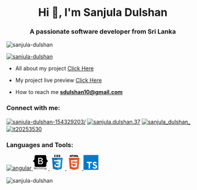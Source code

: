 <h1 align="center">Hi 👋, I'm Sanjula Dulshan</h1>
<h3 align="center">A passionate software developer from Sri Lanka</h3>

<p align="left"> <img src="https://komarev.com/ghpvc/?username=sanjula-dulshan&label=Profile%20views&color=0e75b6&style=flat" alt="sanjula-dulshan" /> </p>

<p align="left"> <a href="https://github.com/ryo-ma/github-profile-trophy"><img src="https://github-profile-trophy.vercel.app/?username=sanjula-dulshan" alt="sanjula-dulshan" /></a> </p>

- All about my project [Click Here](https://www.linkedin.com/posts/sanjula-dulshan-154329203_html-css-angular-activity-6954851719038083072-gThQ?utm_source=linkedin_share&utm_medium=member_desktop_web)

- My project live preview [Click Here](https://crypto-checker-o9r2h10qt-sanjula-dulshans-projects.vercel.app/coin-list)

- How to reach me **sdulshan10@gmail.com**

<h3 align="left">Connect with me:</h3>
<p align="left">
<a href="https://linkedin.com/in/sanjula-dulshan-154329203/" target="blank"><img align="center" src="https://raw.githubusercontent.com/rahuldkjain/github-profile-readme-generator/master/src/images/icons/Social/linked-in-alt.svg" alt="sanjula-dulshan-154329203/" height="30" width="40" /></a>
<a href="https://fb.com/sanjula.dulshan.37" target="blank"><img align="center" src="https://raw.githubusercontent.com/rahuldkjain/github-profile-readme-generator/master/src/images/icons/Social/facebook.svg" alt="sanjula.dulshan.37" height="30" width="40" /></a>
<a href="https://instagram.com/sanjula_dulshan_" target="blank"><img align="center" src="https://raw.githubusercontent.com/rahuldkjain/github-profile-readme-generator/master/src/images/icons/Social/instagram.svg" alt="sanjula_dulshan_" height="30" width="40" /></a>
<a href="https://www.hackerrank.com/profile/sdulshan10" target="blank"><img align="center" src="https://raw.githubusercontent.com/rahuldkjain/github-profile-readme-generator/master/src/images/icons/Social/hackerrank.svg" alt="it20253530" height="30" width="40" /></a>
</p>

<h3 align="left">Languages and Tools:</h3>
<p align="left"> <a href="https://angular.io" target="_blank" rel="noreferrer"> <img src="https://angular.io/assets/images/logos/angular/angular.svg" alt="angular" width="40" height="40"/> </a> <a href="https://getbootstrap.com" target="_blank" rel="noreferrer"> <img src="https://raw.githubusercontent.com/devicons/devicon/master/icons/bootstrap/bootstrap-plain-wordmark.svg" alt="bootstrap" width="40" height="40"/> </a> <a href="https://www.w3schools.com/css/" target="_blank" rel="noreferrer"> <img src="https://raw.githubusercontent.com/devicons/devicon/master/icons/css3/css3-original-wordmark.svg" alt="css3" width="40" height="40"/> </a> <a href="https://www.w3.org/html/" target="_blank" rel="noreferrer"> <img src="https://raw.githubusercontent.com/devicons/devicon/master/icons/html5/html5-original-wordmark.svg" alt="html5" width="40" height="40"/> </a> <a href="https://www.typescriptlang.org/" target="_blank" rel="noreferrer"> <img src="https://raw.githubusercontent.com/devicons/devicon/master/icons/typescript/typescript-original.svg" alt="typescript" width="40" height="40"/> </a> </p>


<p><img align="center" src="https://github-readme-stats.vercel.app/api/top-langs?username=sanjula-dulshan&show_icons=true&locale=en&layout=compact" alt="sanjula-dulshan" /></p>
